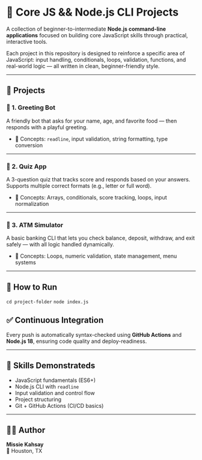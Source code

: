 # 🚀 Core JS && Node.js CLI Projects

A collection of beginner-to-intermediate **Node.js command-line applications** focused on building core JavaScript skills through practical, interactive tools.

Each project in this repository is designed to reinforce a specific area of JavaScript: input handling, conditionals, loops, validation, functions, and real-world logic — all written in clean, beginner-friendly style.

---

## 📂 Projects

### 🔹 1. Greeting Bot
A friendly bot that asks for your name, age, and favorite food — then responds with a playful greeting.

- 📌 Concepts: `readline`, input validation, string formatting, type conversion

---

### 🔹 2. Quiz App
A 3-question quiz that tracks score and responds based on your answers. Supports multiple correct formats (e.g., letter or full word).

- 📌 Concepts: Arrays, conditionals, score tracking, loops, input normalization

---

### 🔹 3. ATM Simulator
A basic banking CLI that lets you check balance, deposit, withdraw, and exit safely — with all logic handled dynamically.

- 📌 Concepts: Loops, numeric validation, state management, menu systems

---

## 🧪 How to Run

``cd project-folder``
``node index.js ``

## ✅ Continuous Integration

Every push is automatically syntax-checked using **GitHub Actions** and **Node.js 18**, ensuring code quality and deploy-readiness.

---

## 📌 Skills Demonstrateds

- JavaScript fundamentals (ES6+)
- Node.js CLI with `readline`
- Input validation and control flow
- Project structuring
- Git + GitHub Actions (CI/CD basics)

---

## 👨‍💻 Author

**Missie Kahsay**  
📍 Houston, TX
